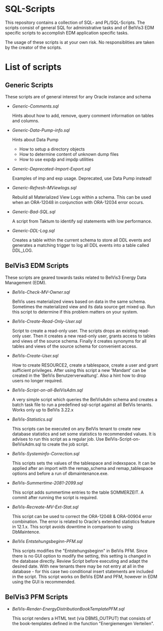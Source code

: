 # SQL-Scripts

This repository contains a collection of SQL- and PL/SQL-Scripts. The scripts consist of general SQL for administrative tasks and of BelVis3 EDM specific scripts to accomplish EDM application specific tasks.

The usage of these scripts is at your own risk. No responsiblities are taken by the creator of the scripts.

# List of scripts

## Generic Scripts

These scripts are of general interest for any Oracle instance and schema

* *Generic-Comments.sql*

  Hints about how to add, remove, query comment information on tables and columns.

* *Generic-Data-Pump-info.sql*

  Hints about Data Pump
  * How to setup a directory objects
  * How to determine content of unknown dump files
  * How to use expdp and impdp utilities

* *Generic-Deprecated-Import-Export.sql*

  Examples of imp and exp usage. Deprecated, use Data Pump instead!

* *Generic-Refresh-MViewlogs.sql*

  Rebuild all Materialized View Logs within a schema. This can be used when an ORA-12048 in conjunction with ORA-12034 error occurs.

* *Generic-Bad-SQL.sql*

  A script from Taktum to identify sql statements with low performance.

* *Generic-DDL-Log.sql*

  Creates a table within the current schema to store all DDL events and generates a matching trigger to log all DDL events into a table called DDL_LOG.

## BelVis3 EDM Scripts

These scripts are geared towards tasks related to BelVis3 Energy Data Management (EDM).

* *BelVis-Check-MV-Owner.sql*

   BelVis uses materialized views based on data in the same schema. Sometimes the materialized view and its data source get mixed up. Run this script to determine if this problem matters on your system.

* *BelVis-Create-Read-Only-User.sql*

   Script to create a read-only user.  The scripts drops an existing read-only user.  Then it creates a new read-only user, grants access to tables and views of the source schema.  Finally it creates synonyms for all tables and views of the source schema for convenient access.

* *BelVis-Create-User.sql*

  How to create RESOURCE2, create a tablespace, create a user and grant sufficient privileges. After using this script a new 'Mandant' can be created in the 'BelVis Benutzerverwaltung'.
  Also a hint how to drop users no longer required.

* *BelVis-Script-on-all-BelVisAdm.sql*

  A very simple script which queries the BelVisAdm schema and creates a batch task file to run a predefined sql-script against all BelVis tenants.  Works only up to BelVis 3.22.x

* *BelVis-Statistics.sql*

  This scripts can be executed on any BelVis tenant to create new database statistics and set some statistics to recommended values. It is advises to run this script as a regular job. Use BelVis-Script-on-BelVisAdm.sql to create the job script.
  
* *BelVis-Systeminfo-Correction.sql*

  This scripts sets the values of the tablespace and indexspace. It can be applied after an import with the remap\_schema and remap\_tablespace options and before a run of dbmaintenance.exe.

* *BelVis-Summertime-2081-2099.sql*

  This script adds summertime entries to the table SOMMERZEIT.  A commit after running the script is required.

* *BelVis-Recreate-MV-Ext-Stat.sql*

  This script can be used to correct the ORA-12048 & ORA-00904 error combination.  The error is related to Oracle's extended statistics feature in 12.1.x.  This script avoids downtime in comparison to using DbMaintence.

* *BelVis Entstehungsbeginn-PFM.sql*

  This scripts modifies the "Entstehungsbeginn" in BelVis PFM.  Since there is no GUI option to modify the setting, this setting is changed in the database directly.  Review Script before executing and adapt the desired date.  With new tenants there may be not entry at all in the database - for this case two conditional insert statements are included in the script.  This script works on BelVis EDM and PFM, however in EDM using the GUI is recommended.

## BelVis3 PFM Scripts
  
* *BelVis-Render-EnergyDistributionBookTemplatePFM.sql*

  This script renders a HTML text (via DBMS_OUTPUT) that consists of the book-templates defined in the function "Energiemengen Verteilen".

